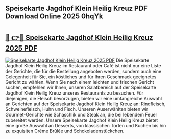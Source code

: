 ## Speisekarte Jagdhof Klein Heilig Kreuz PDF Download Online 2025 0hqYk

# <h2><a href="http://gcafsv.nevu.top/?p=Speisekarte+Jagdhof+Klein+Heilig+Kreuz">🔗 👉🔴 Speisekarte Jagdhof Klein Heilig Kreuz 2025 PDF</a></h2>

[![Speisekarte Jagdhof Klein Heilig Kreuz 2025 PDF](https://i.imgur.com/dBaPXMq.png)](http://gcafsv.nevu.top/?p=Speisekarte+Jagdhof+Klein+Heilig+Kreuz)
Die Speisekarte Jagdhof Klein Heilig Kreuz im Restaurant oder Café ist nicht nur eine Liste der Gerichte, die für die Bestellung angeboten werden, sondern auch eine Gelegenheit für Sie, ein köstliches und für Ihren Geschmack geeignetes Gericht zu wählen. Wenn Sie nach einem leichten und frischen Gericht suchen, empfehlen wir Ihnen, unseren Salatbereich auf der Speisekarte Jagdhof Klein Heilig Kreuz unseres Restaurants zu besuchen. Für diejenigen, die Fleisch bevorzugen, bieten wir eine umfangreiche Auswahl an Gerichten auf der Speisekarte Jagdhof Klein Heilig Kreuz an: Rindfleisch, Schweinefleisch, Huhn und Fisch. Unseren Auserwählten bieten wir Gourmet-Gerichte wie Schaschlik und Steak an, die bei lebendem Feuer zubereitet werden. Unsere Speisekarte Jagdhof Klein Heilig Kreuz bietet eine große Auswahl an Desserts, von klassischen Torten und Kuchen bis hin zu exquisiten Crème Brûlée und Schokoladenstückchen.
